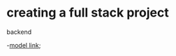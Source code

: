 # creating a full stack project

backend

-[model link](https://app.eraser.io/workspace/YtPqZ1VogxGy1jzIDkzj);
